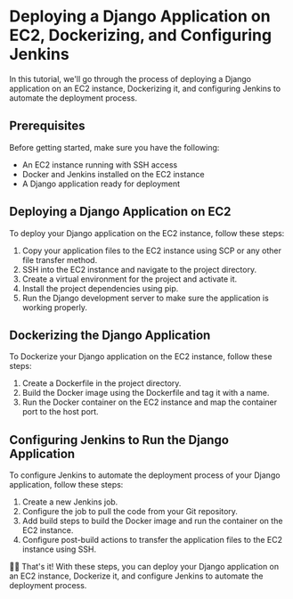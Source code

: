 # Deploying a Django Application on EC2, Dockerizing, and Configuring Jenkins 

In this tutorial, we'll go through the process of deploying a Django application on an EC2 instance, Dockerizing it, and configuring Jenkins to automate the deployment process.

## Prerequisites

Before getting started, make sure you have the following:

- An EC2 instance running with SSH access
- Docker and Jenkins installed on the EC2 instance
- A Django application ready for deployment

## Deploying a Django Application on EC2

To deploy your Django application on the EC2 instance, follow these steps:

1. Copy your application files to the EC2 instance using SCP or any other file transfer method.
2. SSH into the EC2 instance and navigate to the project directory.
3. Create a virtual environment for the project and activate it.
4. Install the project dependencies using pip.
5. Run the Django development server to make sure the application is working properly.

## Dockerizing the Django Application

To Dockerize your Django application on the EC2 instance, follow these steps:

1. Create a Dockerfile in the project directory.
2. Build the Docker image using the Dockerfile and tag it with a name.
3. Run the Docker container on the EC2 instance and map the container port to the host port.

## Configuring Jenkins to Run the Django Application

To configure Jenkins to automate the deployment process of your Django application, follow these steps:

1. Create a new Jenkins job.
2. Configure the job to pull the code from your Git repository.
3. Add build steps to build the Docker image and run the container on the EC2 instance.
4. Configure post-build actions to transfer the application files to the EC2 instance using SSH.

🙌🙌 That's it! With these steps, you can deploy your Django application on an EC2 instance, Dockerize it, and configure Jenkins to automate the deployment process.

